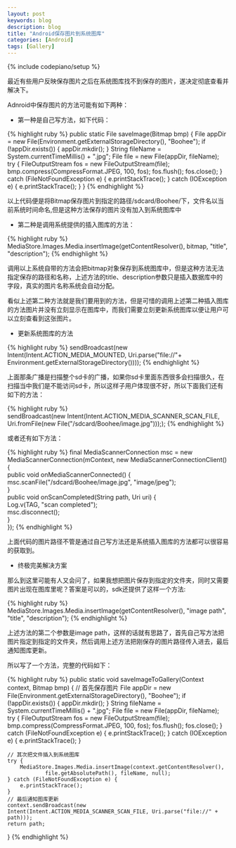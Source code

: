 ```yaml
---
layout: post
keywords: blog
description: blog
title: "Android保存图片到系统图库"
categories: [Android]
tags: [Gallery]
---
```

{% include codepiano/setup %}

最近有些用户反映保存图片之后在系统图库找不到保存的图片，遂决定彻底查看并解决下。

Adnroid中保存图片的方法可能有如下两种：

* 第一种是自己写方法，如下代码：

{% highlight ruby %}
public static File saveImage(Bitmap bmp) {
    File appDir = new File(Environment.getExternalStorageDirectory(), "Boohee");
    if (!appDir.exists()) {
        appDir.mkdir();
    }
    String fileName = System.currentTimeMillis() + ".jpg";
    File file = new File(appDir, fileName);
    try {
        FileOutputStream fos = new FileOutputStream(file);
        bmp.compress(CompressFormat.JPEG, 100, fos);
        fos.flush();
        fos.close();
    } catch (FileNotFoundException e) {
        e.printStackTrace();
    } catch (IOException e) {
        e.printStackTrace();
    }
}
{% endhighlight %}

以上代码便是将Bitmap保存图片到指定的路径/sdcard/Boohee/下，文件名以当前系统时间命名,但是这种方法保存的图片没有加入到系统图库中

* 第二种是调用系统提供的插入图库的方法：

{% highlight ruby %}
MediaStore.Images.Media.insertImage(getContentResolver(), bitmap, "title", "description");
{% endhighlight %}

调用以上系统自带的方法会把bitmap对象保存到系统图库中，但是这种方法无法指定保存的路径和名称，上述方法的title、description参数只是插入数据库中的字段，真实的图片名称系统会自动分配。

看似上述第二种方法就是我们要用到的方法，但是可惜的调用上述第二种插入图库的方法图片并没有立刻显示在图库中，而我们需要立刻更新系统图库以便让用户可以立刻查看到这张图片。

* 更新系统图库的方法

{% highlight ruby %}
sendBroadcast(new Intent(Intent.ACTION_MEDIA_MOUNTED, Uri.parse("file://"+ Environment.getExternalStorageDirectory())));
{% endhighlight %}

上面那条广播是扫描整个sd卡的广播，如果你sd卡里面东西很多会扫描很久，在扫描当中我们是不能访问sd卡，所以这样子用户体现很不好，所以下面我们还有如下的方法：

{% highlight ruby %}    
sendBroadcast(new Intent(Intent.ACTION_MEDIA_SCANNER_SCAN_FILE, Uri.fromFile(new File("/sdcard/Boohee/image.jpg"))););
{% endhighlight %}

或者还有如下方法：

{% highlight ruby %}
final MediaScannerConnection msc = new MediaScannerConnection(mContext, new MediaScannerConnectionClient() {     
    public void onMediaScannerConnected() {     
        msc.scanFile("/sdcard/Boohee/image.jpg", "image/jpeg");     
    }     
    public void onScanCompleted(String path, Uri uri) {     
        Log.v(TAG, "scan completed");     
        msc.disconnect();     
    }     
});
{% endhighlight %}

上面代码的图片路径不管是通过自己写方法还是系统插入图库的方法都可以很容易的获取到。

* 终极完美解决方案

那么到这里可能有人又会问了，如果我想把图片保存到指定的文件夹，同时又需要图片出现在图库里呢？答案是可以的，sdk还提供了这样一个方法:

{% highlight ruby %}
MediaStore.Images.Media.insertImage(getContentResolver(), "image path", "title", "description");
{% endhighlight %}

上述方法的第二个参数是image path，这样的话就有思路了，首先自己写方法把图片指定到指定的文件夹，然后调用上述方法把刚保存的图片路径传入进去，最后通知图库更新。

所以写了一个方法，完整的代码如下：

{% highlight ruby %}
public static void saveImageToGallery(Context context, Bitmap bmp) {
    // 首先保存图片
    File appDir = new File(Environment.getExternalStorageDirectory(), "Boohee");
    if (!appDir.exists()) {
        appDir.mkdir();
    }
    String fileName = System.currentTimeMillis() + ".jpg";
    File file = new File(appDir, fileName);
    try {
        FileOutputStream fos = new FileOutputStream(file);
        bmp.compress(CompressFormat.JPEG, 100, fos);
        fos.flush();
        fos.close();
    } catch (FileNotFoundException e) {
        e.printStackTrace();
    } catch (IOException e) {
        e.printStackTrace();
	}
    
    // 其次把文件插入到系统图库
    try {
        MediaStore.Images.Media.insertImage(context.getContentResolver(),
				file.getAbsolutePath(), fileName, null);
    } catch (FileNotFoundException e) {
        e.printStackTrace();
    }
    // 最后通知图库更新
    context.sendBroadcast(new Intent(Intent.ACTION_MEDIA_SCANNER_SCAN_FILE, Uri.parse("file://" + path)));
    return path;
}
{% endhighlight %}


